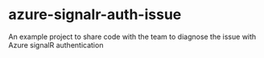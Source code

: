 # azure-signalr-auth-issue
An example project to share code with the team to diagnose the issue with Azure signalR authentication

